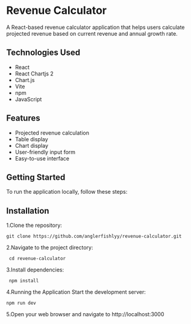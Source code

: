 # Revenue Calculator
A React-based revenue calculator application that helps users calculate projected revenue based on current revenue and annual growth rate.

## Technologies Used
- React
- React Chartjs 2
- Chart.js
- Vite
- npm
- JavaScript

## Features
- Projected revenue calculation
- Table display
- Chart display
- User-friendly input form
- Easy-to-use interface

## Getting Started
To run the application locally, follow these steps:

## Installation
1.Clone the repository: 
```
git clone https://github.com/anglerfishlyy/revenue-calculator.git
```
2.Navigate to the project directory:
```
 cd revenue-calculator
 ```
3.Install dependencies:
```
 npm install
 ```
4.Running the Application
Start the development server: 
```
npm run dev
```
5.Open your web browser and navigate to http://localhost:3000